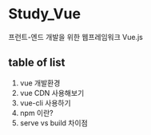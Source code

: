 # Study_Vue
프런트-엔드 개발을 위한 웹프레임워크 Vue.js

## table of list
1. vue 개발환경
2. vue CDN 사용해보기
3. vue-cli 사용하기
4. npm 이란?
5. serve vs build 차이점
